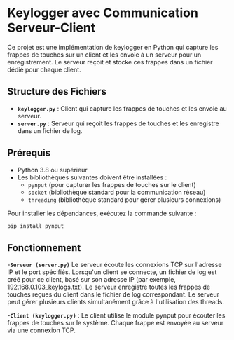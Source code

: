 # Keylogger avec Communication Serveur-Client

Ce projet est une implémentation de keylogger en Python qui capture les frappes de touches sur un client et les envoie à un serveur pour un enregistrement. Le serveur reçoit et stocke ces frappes dans un fichier dédié pour chaque client.

## Structure des Fichiers

- **`keylogger.py`** : Client qui capture les frappes de touches et les envoie au serveur.
- **`server.py`** : Serveur qui reçoit les frappes de touches et les enregistre dans un fichier de log.

## Prérequis

- Python 3.8 ou supérieur
- Les bibliothèques suivantes doivent être installées :
  - `pynput` (pour capturer les frappes de touches sur le client)
  - `socket` (bibliothèque standard pour la communication réseau)
  - `threading` (bibliothèque standard pour gérer plusieurs connexions)

Pour installer les dépendances, exécutez la commande suivante :

```bash
pip install pynput
```

## Fonctionnement
-**`Serveur (server.py)`**
Le serveur écoute les connexions TCP sur l'adresse IP et le port spécifiés.
Lorsqu'un client se connecte, un fichier de log est créé pour ce client, basé sur son adresse IP (par exemple, 192.168.0.103_keylogs.txt).
Le serveur enregistre toutes les frappes de touches reçues du client dans le fichier de log correspondant.
Le serveur peut gérer plusieurs clients simultanément grâce à l'utilisation des threads.

-**`Client (keylogger.py)`** : Le client utilise le module pynput pour écouter les frappes de touches sur le système.
Chaque frappe est envoyée au serveur via une connexion TCP.
